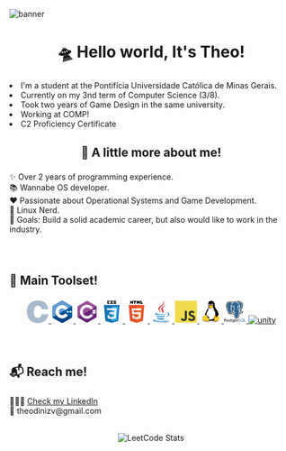  ![banner](https://github.com/user-attachments/assets/5c1289fd-2263-4e17-bd6f-767731321ea5)

###

<h1 align="center">🛸 Hello world, It's Theo!</h1>

###

<p align="left"> <li>I'm a student at the Pontifícia Universidade Católica de Minas Gerais. <br> <li>Currently on my 3nd term of Computer Science (3/8). <br> <li>Took two years of Game Design in the same university. <br> <li> Working at COMP! </li> <li> C2 Proficiency Certificate</li></p>

###

<h2 align="center">👾 A little more about me!</h2>

###

<p align="left">✨ Over 2 years of programming experience.<br>📚 Wannabe OS developer.<br>❤️ Passionate about Operational Systems and Game Development.<br>🤖 Linux Nerd.<br>🎯 Goals:  Build a solid academic career, but also would like to work in the industry.</p>

###

<br clear="both">

<h2 align="left">🔨 Main Toolset!</h2>

###

<div align="center">
 <a href="https://www.cprogramming.com/" target="_blank" rel="noreferrer"> <img src="https://raw.githubusercontent.com/devicons/devicon/master/icons/c/c-original.svg" alt="c" width="40" height="40"/> </a> <a href="https://www.w3schools.com/cpp/" target="_blank" rel="noreferrer"> <img src="https://raw.githubusercontent.com/devicons/devicon/master/icons/cplusplus/cplusplus-original.svg" alt="cplusplus" width="40" height="40"/> </a> <a href="https://www.w3schools.com/cs/" target="_blank" rel="noreferrer"> <img src="https://raw.githubusercontent.com/devicons/devicon/master/icons/csharp/csharp-original.svg" alt="csharp" width="40" height="40"/> </a> <a href="https://www.w3schools.com/css/" target="_blank" rel="noreferrer"> <img src="https://raw.githubusercontent.com/devicons/devicon/master/icons/css3/css3-original-wordmark.svg" alt="css3" width="40" height="40"/> </a> <a href="https://www.w3.org/html/" target="_blank" rel="noreferrer"> <img src="https://raw.githubusercontent.com/devicons/devicon/master/icons/html5/html5-original-wordmark.svg" alt="html5" width="40" height="40"/> </a> <a href="https://www.java.com" target="_blank" rel="noreferrer"> <img src="https://raw.githubusercontent.com/devicons/devicon/master/icons/java/java-original.svg" alt="java" width="40" height="40"/> </a> <a href="https://developer.mozilla.org/en-US/docs/Web/JavaScript" target="_blank" rel="noreferrer"> <img src="https://raw.githubusercontent.com/devicons/devicon/master/icons/javascript/javascript-original.svg" alt="javascript" width="40" height="40"/> </a> <a href="https://www.linux.org/" target="_blank" rel="noreferrer"> <img src="https://raw.githubusercontent.com/devicons/devicon/master/icons/linux/linux-original.svg" alt="linux" width="40" height="40"/> </a> <a href="https://www.postgresql.org" target="_blank" rel="noreferrer"> <img src="https://raw.githubusercontent.com/devicons/devicon/master/icons/postgresql/postgresql-original-wordmark.svg" alt="postgresql" width="40" height="40"/> </a> <a href="https://unity.com/" target="_blank" rel="noreferrer"> <img src="https://www.vectorlogo.zone/logos/unity3d/unity3d-icon.svg" alt="unity" width="40" height="40"/> </a> </p>
</div>

###

<br clear="both">

<h2 align="left">📬 Reach me!</h2>

###

<div align="left">
 🧑🏻‍💼 <a href="https://www.linkedin.com/in/theo-diniz-viana-351967233/" target="_blank">Check my LinkedIn</a> <br>
 📧 theodinizv@gmail.com
    
</div>
<br/>
<p align="center">
  <img src="https://leetcard.jacoblin.cool/theokiwi?theme=catppuccinMocha&font=Poppins&ext=activity" alt="LeetCode Stats" />
</p>


###
